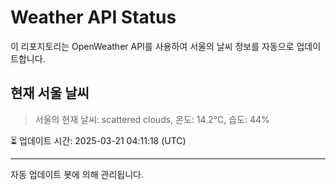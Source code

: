 
# Weather API Status

이 리포지토리는 OpenWeather API를 사용하여 서울의 날씨 정보를 자동으로 업데이트합니다.

## 현재 서울 날씨
> 서울의 현재 날씨: scattered clouds, 온도: 14.2°C, 습도: 44%

⏳ 업데이트 시간: 2025-03-21 04:11:18 (UTC)

---
자동 업데이트 봇에 의해 관리됩니다.
